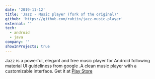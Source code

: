 ```yaml
---
date: '2019-11-12'
title: 'Jazz - Music player (fork of the original)'
github: 'https://github.com/rubiin/jazz-music-player'
external: ''
tech:
  - android
  - java
company: ''
showInProjects: true
---
```


Jazz is a powerful, elegant and free music player for Android following material UI guideliness from google .A clean music player with a customizable interface.
Get it at [Play Store](https://play.google.com/store/apps/details?id=rubin.jazz)
